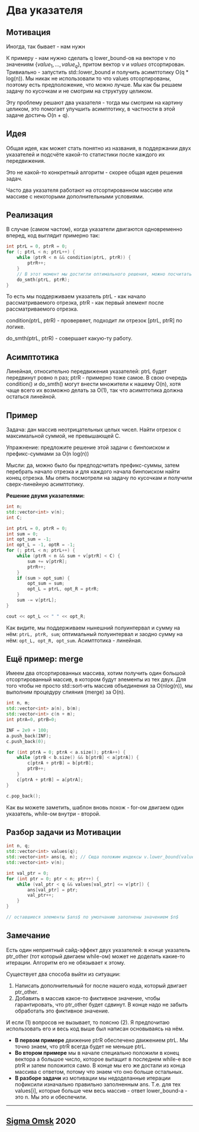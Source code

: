 # Два указателя

## Мотивация

Иногда, так бывает - нам нужн

К примеру - нам нужно сделать q lower_bound-ов на векторе v по значениям $\{value_1, ..., value_q\}$, притом вектор v и $values$ отсортирован.
Тривиально - запустить std::lower_bound и получить асимптотику O(q * log(n)).
Мы никак не использовали то что values отсортированы, поэтому есть предположение, что можно лучше. Мы как бы решаем задачу по кусочкам и не смотрим на структуру целиком.

Эту проблему решают два указателя - тогда мы смотрим на картину целиком, это помогает улучшить асимптотику, в частности в этой задаче достичь O(n + q).

## Идея

Общая идея, как может стать понятно из названия, в поддержании двух указателей и подсчёте какой-то статистики после каждого их передвижения. 

Это не какой-то конкретный алгоритм - скорее общая идея решения задач.

Часто два указателя работают на отсортированном массиве или массиве с некоторыми дополнительными условиями.

## Реализация

В случае (самом частом), когда указатели двигаются одновременно вперед, код выглядит примерно так:

```c++
int ptrL = 0, ptrR = 0;
for (; ptrL < n; ptrL++) {
    while (ptrR < n && condition(ptrL, ptrR)) {
        ptrR++;
    }
    // В этот момент мы достигли оптимального решения, можно посчитать что-то.
    do_smth(ptrL, ptrR);
}
```

То есть мы поддерживаем указатель ptrL - как начало рассматриваемого отрезка, ptrR - как первый элемент после рассматриваемого отрезка.

condition(ptrL, ptrR) - провервяет, подходит ли отрезок [ptrL, ptrR] по логике.

do_smth(ptrL, ptrR) - совершает какую-ту работу.

## Асимптотика

Линейная, относительно передвижения указателей: ptrL будет передвинут ровно n раз; ptrR - примерно тоже самое. В свою очередь condition() и do_smth() могут внести множители к нашему O(n), хотя чаще всего их возможно делать за O(1), так что асимптотика должна остаться линейной.

## Пример

Задача: дан массив неотрицательных целых чисел. Найти отрезок с максимальной суммой, не превышающей C.

Упражнение: предложите решение этой задачи с бинпоиском и префикс-суммами за O(n log(n))

Мысли: да, можно было бы предподсчитать префикс-суммы, затем перебрать начало отрезка и для каждого начала бинпоиском найти конец отрезка. Мы опять посмотрели на задачу по кусочкам и получили сверх-линейную асимптотику.

**Решение двумя указателями:**

```c++
int n;
std::vector<int> v(n);
int C;

int ptrL = 0, ptrR = 0;
int sum = 0;
int opt_sum = -1;
int opt_L = -1, optR = -1;
for (; ptrL < n; ptrL++) {
    while (ptrR < n && sum + v[ptrR] < C) {
        sum += v[ptrR];
        ptrR++;
    }
    if (sum > opt_sum) {
        opt_sum = sum;
        opt_L = ptrL, opt_R = ptrR;
    }
    sum -= v[ptrL];
}

cout << opt_L << " " << opt_R;

```

Как видите, мы поддерживаем нынешний полуинтервал и сумму на нём: `ptrL, ptrR, sum`; оптимальный полуинтервал и заодно сумму на нём: `opt_L, opt_R, opt_sum`. Асимптотика - линейная.

## Ещё пример: merge

Имеем два отсортированных массива, хотим получить один большой отсортированный массив, в котором будут элементы из тех двух. Для того чтобы не просто std::sort-ить массив объединения за O(nlog(n)), мы выполним процедуру слияния (merge) за O(n).

```c++
int n, m;
std::vector<int> a(n), b(m);
std::vector<int> c(n + m);
int ptrA=0, ptrB=0;

INF = 2e9 + 100;
a.push_back(INF);
c.push_back(0);

for (int ptrA = 0; ptrA < a.size(); ptrA++) {
    while (ptrB < b.size() && b[ptrB] < a[ptrA]) {
        c[ptrA + ptrB] = b[ptrB];
        ptrB++;
    }
    c[ptrA + ptrB] = a[ptrA];
}

c.pop_back();
```

Как вы можете заметить, шаблон вновь похож - for-ом двигаем один указатель, while-ом внутри - второй. 

## Разбор задачи из Мотивации

```c++
int n, q;
std::vector<int> values(q);
std::vector<int> ans(q, n); // Сюда положим индексы v.lower_bound(values[i]) - v.begin()
std::vector<int> v(n);

int val_ptr = 0;
for (int ptr = 0; ptr < n; ptr++) {
    while (val_ptr < q && values[val_ptr] <= v[ptr]) {
        ans[val_ptr] = ptr;
        val_ptr++;
    }
}

// оставшиеся элементы $ans$ по умолчанию заполнены значением $n$

```

## Замечание

Есть один неприятный сайд-эффект двух указателей: в конце указатель ptr_other (тот который двигаем while-ом) может не доделать какие-то итерации. Алгоритм его не обязывает к этому.

Существует два способа выйти из ситуации:
1) Написать дополнительный for после нашего кода, который двигает ptr_other.
2) Добавить в массив какое-то фиктивное значение, чтобы гарантировать, что ptr_other будет сдвинут. В конце надо не забыть обработать это фиктивное значение.

И если (1) вопросов не вызывает, то поясню (2). Я предпочитаю использовать его и весь код выше был написан основываясь на нём.

- **В первом примере** движение ptrR обеспечено движением ptrL. Мы точно знаем, что ptrR всегда будет не меньше ptrL. 
- **Во втором примере** мы в начале специально положили в конец вектора a большое число, которое вытащит в последнем while-е все ptrR и затем положится само. В конце мы его же достали из конца массива с ответом, потому что знаем что оно больше остальных.
- **В разборе задачи** из мотивации мы недоделанные итерации пофиксили изначально правильно заполненным ans. Т.е. для тех values[i], которые больше чем весь массив - ответ lower_bound-а - это n. Мы это и обеспечили.

___

## [Sigma Omsk](https://vk.com/sigma_omsk) 2020
